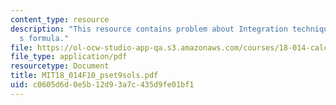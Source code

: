 ```yaml
---
content_type: resource
description: "This resource contains problem about Integration techniques/Taylor\u2019\
  s formula."
file: https://ol-ocw-studio-app-qa.s3.amazonaws.com/courses/18-014-calculus-with-theory-fall-2010/c0605d6d0e5b12d93a7c435d9fe01bf1_MIT18_014F10_pset9sols.pdf
file_type: application/pdf
resourcetype: Document
title: MIT18_014F10_pset9sols.pdf
uid: c0605d6d-0e5b-12d9-3a7c-435d9fe01bf1
---
```

